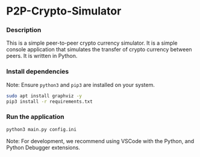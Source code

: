# P2P-Crypto-Simulator

### Description
This is a simple peer-to-peer crypto currency simulator. It is a simple console application that simulates the transfer of crypto currency between peers. It is written in Python.

### Install dependencies
Note: Ensure `python3` and `pip3` are installed on your system.

```bash
sudo apt install graphviz -y
pip3 install -r requirements.txt
```

### Run the application
```bash
python3 main.py config.ini
```
Note: For development, we recommend using VSCode with the Python, and Python Debugger extensions.
